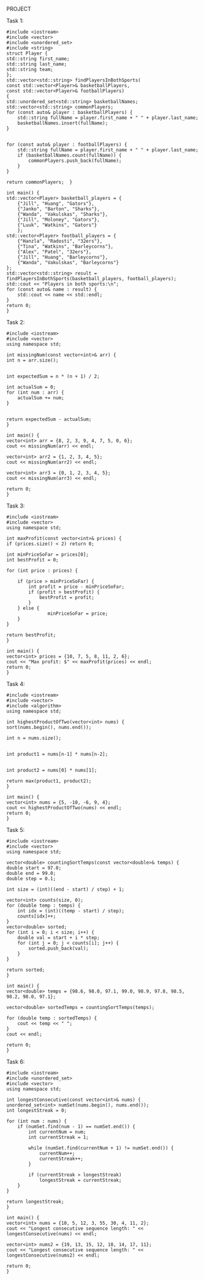 PROJECT

Task 1:

    #include <iostream>
    #include <vector>
    #include <unordered_set>
    #include <string>
    struct Player {
    std::string first_name;
    std::string last_name;
    std::string team;
    };
    std::vector<std::string> findPlayersInBothSports(
    const std::vector<Player>& basketballPlayers, 
    const std::vector<Player>& footballPlayers) 
    {
    std::unordered_set<std::string> basketballNames;
    std::vector<std::string> commonPlayers;
    for (const auto& player : basketballPlayers) {
        std::string fullName = player.first_name + " " + player.last_name;
        basketballNames.insert(fullName);
    }


    for (const auto& player : footballPlayers) {
        std::string fullName = player.first_name + " " + player.last_name;
        if (basketballNames.count(fullName)) {
            commonPlayers.push_back(fullName);
        }
    }

    return commonPlayers;  }
    
    int main() {
    std::vector<Player> basketball_players = {
        {"Jill", "Huang", "Gators"},
        {"Janko", "Barton", "Sharks"},
        {"Wanda", "Vakulskas", "Sharks"},
        {"Jill", "Moloney", "Gators"},
        {"Luuk", "Watkins", "Gators"}
        };
    std::vector<Player> football_players = {
        {"Hanzla", "Radosti", "32ers"},
        {"Tina", "Watkins", "Barleycorns"},
        {"Alex", "Patel", "32ers"},
        {"Jill", "Huang", "Barleycorns"},
        {"Wanda", "Vakulskas", "Barleycorns"}
    };
    std::vector<std::string> result = findPlayersInBothSports(basketball_players, football_players);
    std::cout << "Players in both sports:\n";
    for (const auto& name : result) {
        std::cout << name << std::endl;
    }
    return 0;
    }
Task 2:

    #include <iostream>
    #include <vector>
    using namespace std;

    int missingNum(const vector<int>& arr) {
    int n = arr.size();  


    int expectedSum = n * (n + 1) / 2;

    int actualSum = 0;
    for (int num : arr) {
        actualSum += num;
    }


    return expectedSum - actualSum;
    }

    int main() {
    vector<int> arr = {8, 2, 3, 9, 4, 7, 5, 0, 6};
    cout << missingNum(arr) << endl; 

    vector<int> arr2 = {1, 2, 3, 4, 5};
    cout << missingNum(arr2) << endl; 

    vector<int> arr3 = {0, 1, 2, 3, 4, 5};
    cout << missingNum(arr3) << endl; 

    return 0;
    }

Task 3:

    #include <iostream>
    #include <vector>
    using namespace std;

    int maxProfit(const vector<int>& prices) {
    if (prices.size() < 2) return 0;

    int minPriceSoFar = prices[0];
    int bestProfit = 0;

    for (int price : prices) {
       
        if (price > minPriceSoFar) {
            int profit = price - minPriceSoFar;
            if (profit > bestProfit) {
                bestProfit = profit;
            }
        } else {
                   minPriceSoFar = price;
        }
    }

    return bestProfit;
    }

    int main() {
    vector<int> prices = {10, 7, 5, 8, 11, 2, 6};
    cout << "Max profit: $" << maxProfit(prices) << endl;
    return 0;
    }

Task 4:

    #include <iostream>
    #include <vector>
    #include <algorithm>
    using namespace std;

    int highestProductOfTwo(vector<int> nums) {
    sort(nums.begin(), nums.end());

    int n = nums.size();

   
    int product1 = nums[n-1] * nums[n-2];

   
    int product2 = nums[0] * nums[1];

    return max(product1, product2);
    }

    int main() {
    vector<int> nums = {5, -10, -6, 9, 4};
    cout << highestProductOfTwo(nums) << endl;
    return 0;
    }

Task 5:

    #include <iostream>
    #include <vector>
    using namespace std;

    vector<double> countingSortTemps(const vector<double>& temps) {
    double start = 97.0;
    double end = 99.0;
    double step = 0.1;

    int size = (int)((end - start) / step) + 1;

    vector<int> counts(size, 0);
    for (double temp : temps) {
        int idx = (int)((temp - start) / step);
        counts[idx]++;
    }
    vector<double> sorted;
    for (int i = 0; i < size; i++) {
        double val = start + i * step;
        for (int j = 0; j < counts[i]; j++) {
            sorted.push_back(val);
        }
    }

    return sorted;
    }

    int main() {
    vector<double> temps = {98.6, 98.0, 97.1, 99.0, 98.9, 97.8, 98.5, 98.2, 98.0, 97.1};

    vector<double> sortedTemps = countingSortTemps(temps);

    for (double temp : sortedTemps) {
        cout << temp << " ";
    }
    cout << endl;

    return 0;
    }

Task 6:

    #include <iostream>
    #include <unordered_set>
    #include <vector>
    using namespace std;

    int longestConsecutive(const vector<int>& nums) {
    unordered_set<int> numSet(nums.begin(), nums.end());
    int longestStreak = 0;

    for (int num : nums) {
        if (numSet.find(num - 1) == numSet.end()) {
            int currentNum = num;
            int currentStreak = 1;

            while (numSet.find(currentNum + 1) != numSet.end()) {
                currentNum++;
                currentStreak++;
            }

            if (currentStreak > longestStreak)
                longestStreak = currentStreak;
        }
    }

    return longestStreak;
    }

    int main() {
    vector<int> nums = {10, 5, 12, 3, 55, 30, 4, 11, 2};
    cout << "Longest consecutive sequence length: " << longestConsecutive(nums) << endl;

    vector<int> nums2 = {19, 13, 15, 12, 18, 14, 17, 11};
    cout << "Longest consecutive sequence length: " << longestConsecutive(nums2) << endl;

    return 0;
    }
